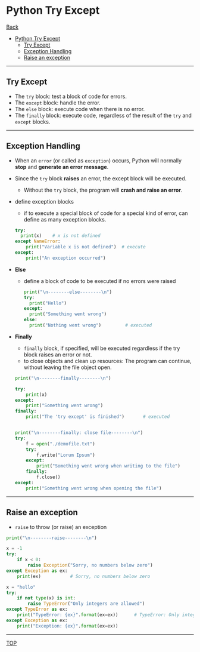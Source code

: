 # Python Try Except

[Back](../index.md)

- [Python Try Except](#python-try-except)
  - [Try Except](#try-except)
  - [Exception Handling](#exception-handling)
  - [Raise an exception](#raise-an-exception)

---

## Try Except

- The `try` block: test a block of code for errors.
- The `except` block: handle the error.
- The `else` block: execute code when there is no error.
- The `finally` block: execute code, regardless of the result of the `try` and `except` blocks.

---

## Exception Handling

- When an `error` (or called as `exception`) occurs, Python will normally **stop** and **generate an error message**.

- Since the `try` block **raises** an error, the except block will be executed.

  - Without the `try` block, the program will **crash and raise an error**.

- define exception blocks

  - if to execute a special block of code for a special kind of error, can define as many exception blocks.

  ```py
  try:
    print(x)    # x is not defined
  except NameError:
      print("Variable x is not defined")  # execute
  except:
      print("An exception occurred")
  ```

- **Else**

  - define a block of code to be executed if no errors were raised

    ```py
    print("\n--------else--------\n")
    try:
      print("Hello")
    except:
      print("Something went wrong")
    else:
      print("Nothing went wrong")         # executed
    ```

- **Finally**

  - `finally` block, if specified, will be executed regardless if the try block raises an error or not.
  - to close objects and clean up resources: The program can continue, without leaving the file object open.

  ```py
  print("\n--------finally--------\n")

  try:
      print(x)
  except:
      print("Something went wrong")
  finally:
      print("The 'try except' is finished")       # executed


  print("\n--------finally: close file--------\n")
  try:
      f = open("./demofile.txt")
      try:
          f.write("Lorum Ipsum")
      except:
          print("Something went wrong when writing to the file")
      finally:
          f.close()
  except:
      print("Something went wrong when opening the file")
  ```

---

## Raise an exception

- `raise` to throw (or raise) an exception

```py
print("\n--------raise--------\n")

x = -1
try:
    if x < 0:
        raise Exception("Sorry, no numbers below zero")
except Exception as ex:
    print(ex)           # Sorry, no numbers below zero

x = "hello"
try:
    if not type(x) is int:
        raise TypeError("Only integers are allowed")
except TypeError as ex:
    print("TypeError: {ex}".format(ex=ex))      # TypeError: Only integers are allowed
except Exception as ex:
    print("Exception: {ex}".format(ex=ex))
```

---

[TOP](#python-try-except)

